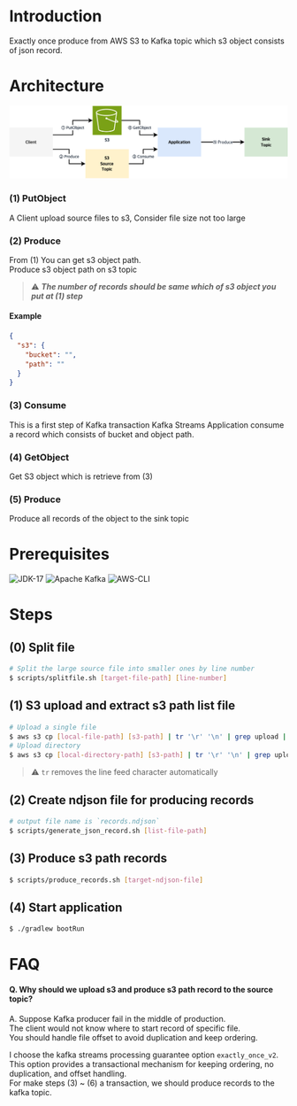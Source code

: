 # Introduction
Exactly once produce from AWS S3 to Kafka topic which s3 object consists of json record.

# Architecture
![Architecture Diagram](/assets/architecture_diagram.png)

### (1) PutObject
A Client upload source files to s3, Consider file size not too large

### (2) Produce
From (1) You can get s3 object path. \
Produce s3 object path on s3 topic

> ⚠️ ***The number of records should be same which of s3 object you put at (1) step***

#### Example
```json
{
  "s3": {
    "bucket": "",
    "path": ""
  }
}
```

### (3) Consume
This is a first step of Kafka transaction
Kafka Streams Application consume a record which consists of bucket and object path.

### (4) GetObject
Get S3 object which is retrieve from (3)

### (5) Produce
Produce all records of the object to the sink topic

# Prerequisites
![JDK-17](https://img.shields.io/badge/jdk->=v17-FF7900.svg?style=for-the-badge&logo=openjdk&logoColor=FF7900&color=FF7900)
![Apache Kafka](https://img.shields.io/badge/Kafka->=v3.5.0-F28D1A?style=for-the-badge&logo=apache-kafka&logoColor=CC6699)
![AWS-CLI](https://img.shields.io/badge/aws_cli-%3E%3Dv2.0-gray.svg?style=for-the-badge&logo=amazon-aws&labelColor=gray&color=FF7900)

# Steps

## (0) Split file
```bash
# Split the large source file into smaller ones by line number
$ scripts/splitfile.sh [target-file-path] [line-number] 
```

## (1) S3 upload and extract s3 path list file
```bash
# Upload a single file
$ aws s3 cp [local-file-path] [s3-path] | tr '\r' '\n' | grep upload | awk '{print $4}' > "uploaded_list.txt"
# Upload directory
$ aws s3 cp [local-directory-path] [s3-path] | tr '\r' '\n' | grep upload | awk '{print $4}' >> "uploaded_list.txt"
```

> ⚠️ `tr` removes the line feed character automatically

## (2) Create ndjson file for producing records 
```bash
# output file name is `records.ndjson`
$ scripts/generate_json_record.sh [list-file-path]
```

## (3) Produce s3 path records
```bash
$ scripts/produce_records.sh [target-ndjson-file]
```

## (4) Start application
```bash
$ ./gradlew bootRun
```

# FAQ
#### Q. Why should we upload s3 and produce s3 path record to the source topic?
A. Suppose Kafka producer fail in the middle of production. \
The client would not know where to start record of specific file. \
You should handle file offset to avoid duplication and keep ordering.

I choose the kafka streams processing guarantee option `exactly_once_v2`. \
This option provides a transactional mechanism for keeping ordering, no duplication, and offset handling. \
For make steps (3) ~ (6) a transaction, we should produce records to the kafka topic.



